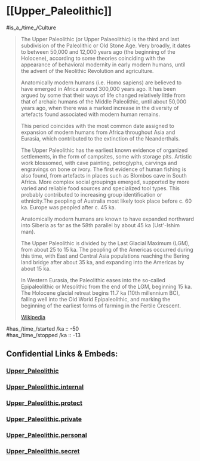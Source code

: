 ﻿# [[Upper_Paleolithic]]

#is_a_/time_/Culture 

> The Upper Paleolithic (or Upper Palaeolithic) is the third and last subdivision of the Paleolithic or Old Stone Age. Very broadly, it dates to between 50,000 and 12,000 years ago (the beginning of the Holocene), according to some theories coinciding with the appearance of behavioral modernity in early modern humans, until the advent of the Neolithic Revolution and agriculture.
>
> Anatomically modern humans (i.e. Homo sapiens) are believed to have emerged in Africa around 300,000 years ago. It has been argued by some that their ways of life changed relatively little from that of archaic humans of the Middle Paleolithic, until about 50,000 years ago, when there was a marked increase in the diversity of artefacts found associated with modern human remains.
>
> This period coincides with the most common date assigned to expansion of modern humans from Africa throughout Asia and Eurasia, which contributed to the extinction of the Neanderthals.
>
> The Upper Paleolithic has the earliest known evidence of organized settlements, in the form of campsites, some with storage pits. Artistic work blossomed, with cave painting, petroglyphs, carvings and engravings on bone or ivory. The first evidence of human fishing is also found, from artefacts in places such as Blombos cave in South Africa. More complex social groupings emerged, supported by more varied and reliable food sources and specialized tool types. This probably contributed to increasing group identification or ethnicity.The peopling of Australia most likely took place before c. 60 ka. Europe was peopled after c. 45 ka. 
>
> Anatomically modern humans are known to have expanded northward into Siberia as far as the 58th parallel by about 45 ka (Ust'-Ishim man).
>
> The Upper Paleolithic is divided by the Last Glacial Maximum (LGM), from about 25 to 15 ka. The peopling of the Americas occurred during this time, with East and Central Asia populations reaching the Bering land bridge after about 35 ka, and expanding into the Americas by about 15 ka.
>
> In Western Eurasia, the Paleolithic eases into the so-called Epipaleolithic or Mesolithic from the end of the LGM, beginning 15 ka. The Holocene glacial retreat begins 11.7 ka (10th millennium BC), falling well into the Old World Epipaleolithic, and marking the beginning of the earliest forms of farming in the Fertile Crescent.
>
> [Wikipedia](https://en.wikipedia.org/wiki/Upper%20Paleolithic)


#has_/time_/started /ka :: -50  
#has_/time_/stopped /ka :: -13  

## Confidential Links & Embeds: 

### [Upper_Paleolithic](/_public/Time-Ages/human-ages/Stone-Age/Paleolithic/Upper_Paleolithic.md) 

### [Upper_Paleolithic.internal](/_internal/Time-Ages/human-ages/Stone-Age/Paleolithic/Upper_Paleolithic.internal.md) 

### [Upper_Paleolithic.protect](/_protect/Time-Ages/human-ages/Stone-Age/Paleolithic/Upper_Paleolithic.protect.md) 

### [Upper_Paleolithic.private](/_private/Time-Ages/human-ages/Stone-Age/Paleolithic/Upper_Paleolithic.private.md) 

### [Upper_Paleolithic.personal](/_personal/Time-Ages/human-ages/Stone-Age/Paleolithic/Upper_Paleolithic.personal.md) 

### [Upper_Paleolithic.secret](/_secret/Time-Ages/human-ages/Stone-Age/Paleolithic/Upper_Paleolithic.secret.md) 
